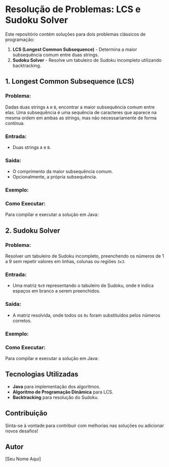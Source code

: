 # Resolução de Problemas: LCS e Sudoku Solver

Este repositório contém soluções para dois problemas clássicos de programação:

1. **LCS (Longest Common Subsequence)** - Determina a maior subsequência comum entre duas strings.
2. **Sudoku Solver** - Resolve um tabuleiro de Sudoku incompleto utilizando backtracking.

## 1. Longest Common Subsequence (LCS)

### Problema:

Dadas duas strings `A` e `B`, encontrar a maior subsequência comum entre elas. Uma subsequência é uma sequência de caracteres que aparece na mesma ordem em ambas as strings, mas não necessariamente de forma contínua.

### Entrada:

- Duas strings `A` e `B`.

### Saída:

- O comprimento da maior subsequência comum.
- Opcionalmente, a própria subsequência.

### Exemplo:

### Como Executar:

Para compilar e executar a solução em Java:

## 2. Sudoku Solver

### Problema:

Resolver um tabuleiro de Sudoku incompleto, preenchendo os números de 1 a 9 sem repetir valores em linhas, colunas ou regiões `3x3`.

### Entrada:

- Uma matriz `9x9` representando o tabuleiro de Sudoku, onde `0` indica espaços em branco a serem preenchidos.

### Saída:

- A matriz resolvida, onde todos os `0s` foram substituídos pelos números corretos.

### Exemplo:

### Como Executar:

Para compilar e executar a solução em Java:

## Tecnologias Utilizadas

- **Java** para implementação dos algoritmos.
- **Algoritmo de Programação Dinâmica** para LCS.
- **Backtracking** para resolução do Sudoku.

## Contribuição

Sinta-se à vontade para contribuir com melhorias nas soluções ou adicionar novos desafios!

## Autor

[Seu Nome Aqui] 

